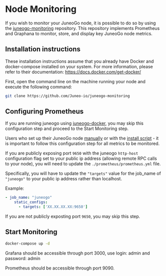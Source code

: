 # Node Monitoring

If you wish to monitor your JuneoGo node, it is possible to do so by using the [juneogo-monitoring](https://github.com/Juneo-io/juneogo-monitoring) repository. This repository implements Prometheus and Graphana to monitor, store, and display key JuneoGo node metrics.

## Installation instructions
These installation instructions assume that you already have Docker and docker-compose installed on your system. For more information, please refer to their documentation: https://docs.docker.com/get-docker/

First, open the command line on the machine running your node and execute the following command:

```bash
git clone https://github.com/Juneo-io/juneogo-monitoring
```

## Configuring Prometheus

If you are running juneogo using [juneogo-docker](https://github.com/Juneo-io/juneogo-docker), you may skip this configuration step and proceed to the Start Monitoring step.

Users who set up their JuneoGo node [manually](https://docs.juneo.com/intro/build/set-up-and-connect-a-node-manually) or with the [install script](https://docs.juneo.com/intro/build/set-up-and-connect-a-node) - it is important to follow this configuration step for all metrics to be monitored.

If you are publicly exposing port `9650` with the juneogo `http-host` configuration flag set to your public ip address (allowing remote RPC calls to your node), you will need to update the `./prometheus/prometheus.yml` file.

Specifically, you will have to update the `"targets"` value for the job_name of `"juneogo"` to your public ip address rather than localhost.

Example:

```yaml
- job_name: "juneogo"
    static_configs:
      - targets: ['XX.XX.XX.XX:9650']
```

If you are not publicly exposting port `9650`, you may skip this step.

## Start Monitoring

```bash
docker-compose up -d
```

Grafana should be accessible through port 3000, use login: admin and password: admin

Prometheus should be accessible through port 9090.
